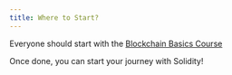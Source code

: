 ```yaml
---
title: Where to Start?
---
```


Everyone should start with the [Blockchain Basics Course](/blockchain-basics)


<!-- TODO: make this a big button to take to blockchain basics -->

Once done, you can start your journey with Solidity!